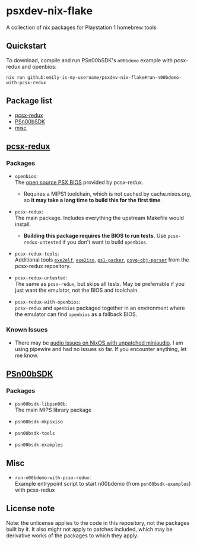 # psxdev-nix-flake

A collection of nix packages for Playstation 1 homebrew tools

## Quickstart

To download, compile and run PSn00bSDK's `n00bdemo` example with pcsx-redux and openbios:

```
nix run github:emily-is-my-username/psxdev-nix-flake#run-n00bdemo-with-pcsx-redux
```

## Package list

- [pcsx-redux](#pcsx-redux)
- [PSn00bSDK](#psn00bsdk)
- [misc](#misc)

## [pcsx-redux](https://github.com/grumpycoders/pcsx-redux)

### Packages
- `openbios`:  
  The [open source PSX BIOS](https://github.com/grumpycoders/pcsx-redux/tree/main/src/mips/openbios) provided by pcsx-redux.
  - Requires a MIPS1 toolchain, which is not cached by cache.nixos.org, so **it may take a long time to build this for the first time**.

- `pcsx-redux`:  
  The main package. Includes everything the upstream Makefile would install.  
  - **Building this package requires the BIOS to run tests.** Use `pcsx-redux-untested` if you don't want to build `openbios`.

- `pcsx-redux-tools`:  
  Additional tools [`exe2elf`](https://github.com/grumpycoders/pcsx-redux/tree/main/tools/exe2elf), [`exe2iso`](https://github.com/grumpycoders/pcsx-redux/tree/main/tools/exe2iso), [`ps1-packer`](https://github.com/grumpycoders/pcsx-redux/tree/main/tools/ps1-packer), [`psyq-obj-parser`](https://github.com/grumpycoders/pcsx-redux/tree/main/tools/psyq-obj-parser) from the pcsx-redux repository.

- `pcsx-redux-untested`:  
  The same as `pcsx-redux`, but skips all tests. May be preferrable if you just want the emulator, not the BIOS and toolchain.
   
- `pcsx-redux-with-openbios`:  
  `pcsx-redux` and `openbios` packaged together in an environment where the emulator can find `openbios` as a fallback BIOS.

### Known Issues

- There may be [audio issues on NixOS with unpatched miniaudio](https://github.com/NixOS/nixpkgs/pull/227972#issuecomment-1521020590). I am using pipewire and had no issues so far. If you encounter anything, let me know.

## [PSn00bSDK](https://github.com/Lameguy64/PSn00bSDK)

### Packages
- `psn00bsdk-libpsn00b`:  
  The main MIPS library package

- `psn00bsdk-mkpsxiso`

- `psn00bsdk-tools`

- `psn00bsdk-examples`

## Misc

- `run-n00bdemo-with-pcsx-redux`:  
  Example entrypoint script to start n00bdemo (from `psn00bsdk-examples`) with pcsx-redux

## License note

Note: the unlicense applies to the code in this repository, not the packages built by it. It also might not apply to patches included, which may be derivative works of the packages to which they apply.
